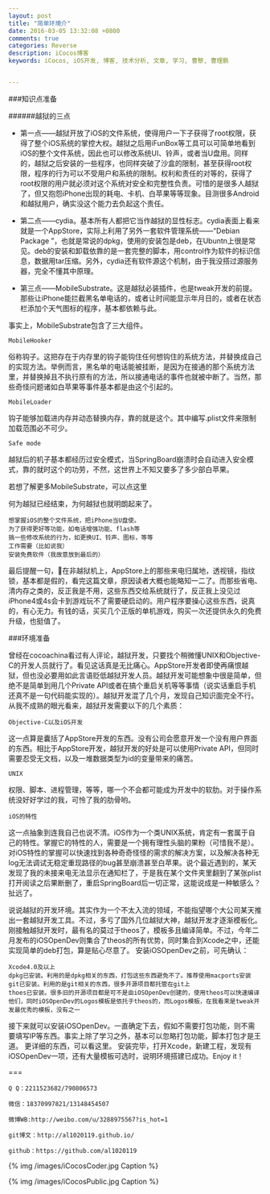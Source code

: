 ```yaml
---
layout: post
title: "简单环境介"
date: 2016-03-05 13:32:08 +0800
comments: true
categories: Reverse
description: iCocos博客
keywords: iCocos, iOS开发, 博客, 技术分析, 文章, 学习, 曹黎, 曹理鹏


---
```


###知识点准备

######越狱的三点

* 第一点——越狱开放了iOS的文件系统，使得用户一下子获得了root权限，获得了整个iOS系统的掌控大权。越狱之后用iFunBox等工具可以可简单地看到iOS的整个文件系统，因此也可以修改系统UI、铃声，或者当U盘用。同样的，越狱之后安装的一些程序，也同样突破了沙盒的限制，甚至获得root权限，程序的行为可以不受用户和系统的限制。权利和责任的对等的，获得了root权限的用户就必须对这个系统对安全和完整性负责。可惜的是很多人越狱了，但又抱怨iPhone出现的耗电、卡机、白苹果等等现象。目测很多Android和越狱用户，确实没这个能力去负起这个责任。

* 第二点——cydia。基本所有人都把它当作越狱的显性标志。cydia表面上看来就是一个AppStore，实际上利用了另外一套软件管理系统——“Debian Package ”，也就是常说的dpkg，使用的安装包是deb，在Ubuntn上很是常见。deb的安装和卸载依靠的是一套完整的脚本，用control作为软件的标识信息，数据用tar压缩。另外，cydia还有软件源这个机制，由于我没搭过源服务器，完全不懂其中原理。

* 第三点——MobileSubstrate。这是越狱必装插件，也是tweak开发的前提。那些让iPhone能拦截黑名单电话的，或者让时间能显示年月日的，或者在状态栏添加个天气图标的程序，基本都依赖与此。





<!--more-->




事实上，MobileSubstrate包含了三大组件。

    MobileHooker

俗称钩子。这把存在于内存里的钩子能钩住任何想钩住的系统方法，并替换成自己的实现方法。举例而言，黑名单的电话能被挂断，是因为在接通的那个系统方法里，并替换掉且不执行原有的方法，所以接通电话的事件也就被中断了。当然，那些奇怪问题诸如白苹果等事件基本都是由这个引起的。

    MobileLoader

钩子能够加载进内存并动态替换内存，靠的就是这个。其中编写.plist文件来限制加载范围必不可少。

    Safe mode

越狱后的机子基本都经历过安全模式，当SpringBoard崩溃时会自动进入安全模式，靠的就时这个的功劳，不然，这世界上不知又要多了多少部白苹果。

若想了解更多MobileSubstrate，可以点这里

何为越狱已经结束，为何越狱也就明朗起来了。

    想掌握iOS的整个文件系统，把iPhone当U盘使。
    为了获得更好等功能，如电话增强功能、flash等
    搞一些修改系统的行为，如更换UI、铃声、图标，等等
    工作需要（比如说我）
    安装免费软件（我故意放到最后的）

最后提醒一句，在非越狱机上，AppStore上的那些来电归属地，透视镜，指纹锁，基本都是假的，看完这篇文章，原因读者大概也能略知一二了。而那些省电、清内存之类的，反正我是不用，这些东西交给系统就行了，反正我上没见过iPhone4或4s会卡到游戏玩不了需要硬启动的。用户程序要操心这些东西，说真的，有心无力。有钱的话，买买几个正版的单机游戏，购买一次还提供永久的免费升级，也挺值了。

###环境准备


曾经在cocoachina看过有人评论，越狱开发，只要找个稍微懂UNIX和Objective-C的开发人员就行了。看见这话真是无比痛心。AppStore开发者即使再痛恨越狱，但也没必要用如此言语贬低越狱开发人员。越狱开发可能想象中很是简单，但绝不是简单到用几个Private API或者在搞个重启关机等等事情（说实话重启手机还真不是一句代码能实现的）。越狱开发混了几个月，发现自己知识面完全不行。从我不成熟的眼光看来，越狱开发需要以下的几个素质：

    Objective-C以及iOS开发

这一点算是囊括了AppStore开发的东西。没有公司会愿意开发一个没有用户界面的东西。相比于AppStore开发，越狱开发的好处是可以使用Private API，但同时需要忍受无文档，以及一堆数据类型为id的变量带来的痛苦。

    UNIX

权限、脚本、进程管理，等等，哪一个不会都可能成为开发中的软肋。对于操作系统没好好学过的我，可怜了我的肋骨哟。

    iOS的特性

这一点抽象到连我自己也说不清。iOS作为一个类UNIX系统，肯定有一套属于自己的特性。掌握它的特性的人，需要是一个拥有理性头脑的果粉（可惜我不是）。对iOS特性的掌握可以快速找到各种奇奇怪怪的需求的解决方案，以及解决各种无log无法调试无稳定重现路径的bug甚至崩溃甚至白苹果。说个最近遇到的，某天发现了我的未接来电无法显示在通知栏了，于是我在某个文件夹里翻到了某张plist打开阅读之后果断删了，重启SpringBoard后一切正常，这能说成是一种敏感么？ 扯远了。


说说越狱的开发环境。其实作为一个不太入流的领域，不能指望哪个大公司某天推出一套越狱开发工具。不过，多亏了国外几位越狱大神，越狱开发才逐渐模板化。刚接触越狱开发时，最有名的莫过于theos了，模板多且编译简单。不过，今年二月发布的iOSOpenDev则集合了theos的所有优势，同时集合到Xcode之中，还能实现简单的deb打包，算是贴心尽意了。 安装iOSOpenDev之前，可先确认：

    Xcode4.0及以上
    dpkg已安装。利用的是dpkg相关的东西，打包这些东西避免不了。推荐使用macports安装
    git已安装。利用的是git相关的东西，很多开源项目都托管在git上
    thoes已安装。很多旧的开源项目都是可不是由iOSOpenDev创建的，使用theos可以快速编译他们，同时iOSOpenDev的Logos模板是依托于theos的，而Logos模板，在我看来是tweak开发最优秀的模板，没有之一

接下来就可以安装iOSOpenDev。一直确定下去，假如不需要打包功能，则不需要填写IP等东西。事实上除了学习之外，基本可以忽略打包功能，脚本打包才是王道。 更详细的东西，可以看这里。 安装完毕，打开Xcode，新建工程，发现有iOSOpenDev一项，还有大量模板可选时，说明环境搭建已成功。Enjoy it！ 


===

    Q Q：2211523682/790806573

    微信：18370997821/13148454507
    
    微博WB:http://weibo.com/u/3288975567?is_hot=1
    
	git博文：http://al1020119.github.io/
	
	github：https://github.com/al1020119


{% img /images/iCocosCoder.jpg Caption %}  

{% img /images/iCocosPublic.jpg Caption %}  
